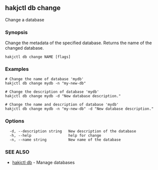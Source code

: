 ## hakjctl db change

Change a database

### Synopsis

Change the metadata of the specified database. Returns the name of the changed database.

```
hakjctl db change NAME [flags]
```

### Examples

```
# Change the name of database 'mydb'
hakjctl db change mydb -n "my-new-db"

# Change the description of database 'mydb'
hakjctl db change mydb -d "New database description."

# Change the name and description of database 'mydb'
hakjctl db change mydb -n "my-new-db" -d "New database description."
```

### Options

```
  -d, --description string   New description of the database
  -h, --help                 help for change
  -n, --name string          New name of the database
```

### SEE ALSO

* [hakjctl db](hakjctl_db.md)	 - Manage databases


